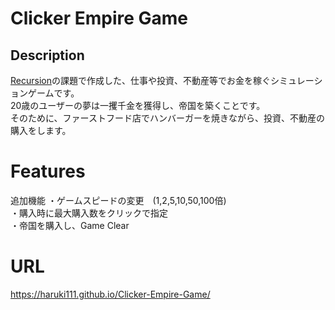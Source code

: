 # Clicker Empire Game
## Description
[Recursion](https://recursionist.io/)の課題で作成した、仕事や投資、不動産等でお金を稼ぐシミュレーションゲームです。  
20歳のユーザーの夢は一攫千金を獲得し、帝国を築くことです。  
そのために、ファーストフード店でハンバーガーを焼きながら、投資、不動産の購入をします。   
# Features
追加機能
・ゲームスピードの変更　(1,2,5,10,50,100倍)  
・購入時に最大購入数をクリックで指定  
・帝国を購入し、Game Clear
# URL
<https://haruki111.github.io/Clicker-Empire-Game/>
